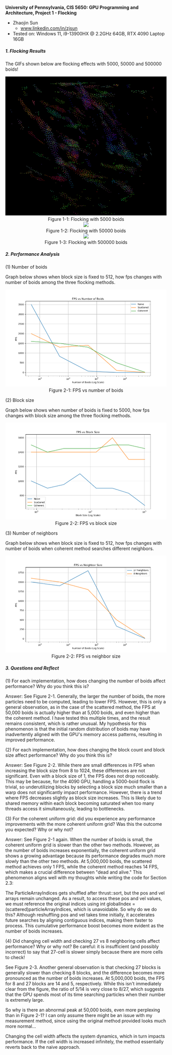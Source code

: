 **University of Pennsylvania, CIS 5650: GPU Programming and Architecture,
Project 1 - Flocking**

* Zhaojin Sun
  * www.linkedin.com/in/zjsun
* Tested on: Windows 11, i9-13900HX @ 2.2GHz 64GB, RTX 4090 Laptop 16GB

##### 1. Flocking Results #####
The GIFs shown below are flocking effects with 5000, 50000 and 500000 boids!

<div style="text-align: center;">
<img src="./images/boid_5000.gif"/>
<br>
Figure 1-1: Flocking with 5000 boids
</div>

<div style="text-align: center;">
<img src="./images/boid_50000.gif"/>
<br>
Figure 1-2: Flocking with 50000 boids
</div>

<div style="text-align: center;">
<img src="./images/boid_500000.gif"/>
<br>
Figure 1-3: Flocking with 500000 boids
</div>

##### 2. Performance Analysis #####
(1) Number of boids

Graph below shows when block size is fixed to 512, how fps changes with number of boids among the three flocking methods.

<div style="text-align: center;">
<img src="./images/boids_plot.png"/>
<br>
Figure 2-1: FPS vs number of boids
</div>

(2)  Block size

Graph below shows when number of boids is fixed to 5000, how fps changes with block size among the three flocking methods.
<div style="text-align: center;">
<img src="./images/blocksize_plot.png"/>
<br>
Figure 2-2: FPS vs block size
</div>

(3) Number of neighbors

Graph below shows when block size is fixed to 512, how fps changes with number of boids when coherent method searches different neighbors.
<div style="text-align: center;">
<img src="./images/neighborsize_plot.png"/>
<br>
Figure 2-2: FPS vs neighbor size
</div>

##### 3. Questions and Reflect #####
(1) For each implementation, how does changing the number of boids affect performance? Why do you think this is?

Answer: See Figure 2-1. Generally, the larger the number of boids, the more particles need to be computed, leading to 
lower FPS. However, this is only a general observation, as in the case of the scattered method, the FPS at 50,000 boids 
is actually higher than at 5,000 boids, and even higher than the coherent method. I have tested this multiple times, 
and the result remains consistent, which is rather unusual. My hypothesis for this phenomenon is that the initial 
random distribution of boids may have inadvertently aligned with the GPU's memory access patterns, resulting in improved performance.

(2) For each implementation, how does changing the block count and block size affect performance? Why do you think this is?

Answer: See Figure 2-2. While there are small differences in FPS when increasing the block size from 8 to 1024, these differences 
are not significant. Even with a block size of 1, the FPS does not drop noticeably. This may be because, for the 4090 GPU, 
handling a 5000-boid flock is trivial, so underutilizing blocks by selecting a block size much smaller than a warp does 
not significantly impact performance. However, there is a trend where FPS decreases slightly as block size increases. 
This is likely due to shared memory within each block becoming saturated when too many threads access it simultaneously, 
leading to bottlenecks.


(3) For the coherent uniform grid: did you experience any performance improvements with the more coherent uniform grid? Was this the outcome you expected? Why or why not?
 
Answer: See Figure 2-1 again. When the number of boids is small, the coherent uniform grid is slower than the other two 
methods. However, as the number of boids increases exponentially, the coherent uniform grid shows a growing advantage 
because its performance degrades much more slowly than the other two methods. At 5,000,000 boids, the scattered method 
achieves only 1 FPS, while the coherent method reaches 14 FPS, which makes a crucial difference between "dead and alive." 
This phenomenon aligns well with my thoughts while writing the code for Section 2.3:

The ParticleArrayIndices gets shuffled after thrust::sort, but the pos and vel arrays remain unchanged. As a result, 
to access these pos and vel values, we must reference the original indices using int globalIndex = (scattered)particleArrayIndices, 
which is unavoidable. So why do we do this? Although reshuffling pos and vel takes time initially, it accelerates future 
searches by aligning contiguous indices, making them faster to process. This cumulative performance boost becomes more 
evident as the number of boids increases.

(4) Did changing cell width and checking 27 vs 8 neighboring cells affect performance? Why or why not? Be careful: it is
insufficient (and possibly incorrect) to say that 27-cell is slower simply because there are more cells to check!

See Figure 2-3. Another general observation is that checking 27 blocks is generally slower than checking 8 blocks, and 
the difference becomes more pronounced as the number of boids increases. At 5,000,000 boids, the FPS for 8 and 27 blocks 
are 14 and 5, respectively. While this isn't immediately clear from the figure, the ratio of 5/14 is very close to 8/27, 
which suggests that the GPU spends most of its time searching particles when their number is extremely large.

So why is there an abnormal peak at 50,000 boids, even more perplexing than in Figure 2-1? I can only assume there might
be an issue with my measurement method, since using the original method provided looks much more normal...

Changing the cell width affects the system dynamics, which in turn impacts performance. If the cell width is increased 
infinitely, the method essentially reverts back to the naive approach.